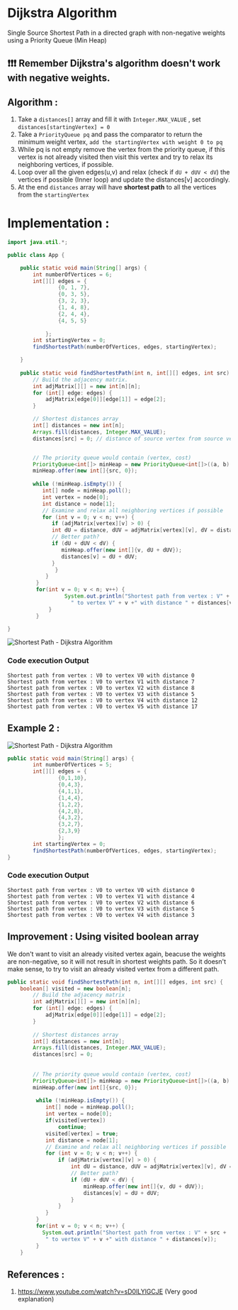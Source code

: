 # Dijkstra Algorithm

Single Source Shortest Path in a directed graph with non-negative weights using a Priority Queue (Min Heap)

## ❗❗❗ Remember Dijkstra's algorithm doesn't work with negative weights.

## Algorithm :
1. Take a `distances[]` array and fill it with `Integer.MAX_VALUE` , set `distances[startingVertex] = 0`
2. Take a `PriorityQueue pq` and pass the comparator to return the minimum weight vertex, `add the startingVertex with weight 0 to pq`
3. While pq is not empty remove the vertex from the priority queue, if this vertex is not already visited then visit this vertex and try to relax its neighboring vertices, if possible.
4. Loop over all the given edges(u,v) and relax (check if `dU + dUV < dV`) the vertices if possible (Inner loop) and update the distances[v] accordingly.
5. At the end `distances` array will have **shortest path** to all the vertices from the `startingVertex`


# Implementation :
```java
import java.util.*;

public class App {

	public static void main(String[] args) {
		int numberOfVertices = 6;
		int[][] edges = {
			    {0, 1, 7},
			    {0, 3, 5},
			    {3, 2, 3},
			    {1, 4, 8},
			    {2, 4, 4},
			    {4, 5, 5}
			    
			};
		int startingVertex = 0;
		findShortestPath(numberOfVertices, edges, startingVertex);

	}
	
	public static void findShortestPath(int n, int[][] edges, int src) {
		// Build the adjacency matrix.
		int adjMatrix[][] = new int[n][n];
		for (int[] edge: edges) {
		    adjMatrix[edge[0]][edge[1]] = edge[2];
		}

		// Shortest distances array
		int[] distances = new int[n];
		Arrays.fill(distances, Integer.MAX_VALUE);
		distances[src] = 0; // distance of source vertex from source vertex will be zero


		// The priority queue would contain (vertex, cost)
		PriorityQueue<int[]> minHeap = new PriorityQueue<int[]>((a, b) -> a[1] - b[1]);
		minHeap.offer(new int[]{src, 0});
        
		while (!minHeap.isEmpty()) { 
		   int[] node = minHeap.poll();
		   int vertex = node[0];
		   int distance = node[1];
		   // Examine and relax all neighboring vertices if possible 
		   for (int v = 0; v < n; v++) {
		      if (adjMatrix[vertex][v] > 0) {
			  int dU = distance, dUV = adjMatrix[vertex][v], dV = distances[v];
			  // Better path?
			  if (dU + dUV < dV) {
			     minHeap.offer(new int[]{v, dU + dUV});
			     distances[v] = dU + dUV;
			  }
		       }
		    }
		 }
		 for(int v = 0; v < n; v++) {
           	      System.out.println("Shortest path from vertex : V" + src + 
     				" to vertex V" + v +" with distance " + distances[v]); 
        	 }
         }

}

```

![Shortest Path - Dijkstra Algorithm](graph-1.jpg?raw=true "Shortest Path")

### Code execution Output
```
Shortest path from vertex : V0 to vertex V0 with distance 0
Shortest path from vertex : V0 to vertex V1 with distance 7
Shortest path from vertex : V0 to vertex V2 with distance 8
Shortest path from vertex : V0 to vertex V3 with distance 5
Shortest path from vertex : V0 to vertex V4 with distance 12
Shortest path from vertex : V0 to vertex V5 with distance 17
```

## Example 2 :

![Shortest Path - Dijkstra Algorithm](graph-2.jpg?raw=true "Shortest Path")

```java
public static void main(String[] args) {
		int numberOfVertices = 5;
		int[][] edges = {
				{0,1,10},
				{0,4,3},
				{4,1,1},
				{1,4,4},
				{1,2,2},
				{4,2,8},
				{4,3,2},
				{3,2,7},
				{2,3,9}
				};
		int startingVertex = 0;
		findShortestPath(numberOfVertices, edges, startingVertex);
}
```

### Code execution Output
```
Shortest path from vertex : V0 to vertex V0 with distance 0
Shortest path from vertex : V0 to vertex V1 with distance 4
Shortest path from vertex : V0 to vertex V2 with distance 6
Shortest path from vertex : V0 to vertex V3 with distance 5
Shortest path from vertex : V0 to vertex V4 with distance 3
```

## Improvement : Using visited boolean array
We don't want to visit an already visited vertex again, beacuse the weights are non-negative, so it will not result in shortest weights path.
So it doesn't make sense, to try to visit an already visited vertex from a different path.
```java
public static void findShortestPath(int n, int[][] edges, int src) {
	boolean[] visited = new boolean[n];
        // Build the adjacency matrix
        int adjMatrix[][] = new int[n][n];
        for (int[] edge: edges) {
            adjMatrix[edge[0]][edge[1]] = edge[2];
        }
        
        // Shortest distances array
        int[] distances = new int[n];
        Arrays.fill(distances, Integer.MAX_VALUE);
        distances[src] = 0;
        
        
        // The priority queue would contain (vertex, cost)
        PriorityQueue<int[]> minHeap = new PriorityQueue<int[]>((a, b) -> a[1] - b[1]);
        minHeap.offer(new int[]{src, 0});
        
         while (!minHeap.isEmpty()) { 
            int[] node = minHeap.poll();
            int vertex = node[0];
            if(visited[vertex])
            	continue;
            visited[vertex] = true;
            int distance = node[1];
            // Examine and relax all neighboring vertices if possible 
            for (int v = 0; v < n; v++) {
                if (adjMatrix[vertex][v] > 0) {
                    int dU = distance, dUV = adjMatrix[vertex][v], dV = distances[v];
                    // Better path?
                    if (dU + dUV < dV) {
                        minHeap.offer(new int[]{v, dU + dUV});
                        distances[v] = dU + dUV;
                    }
                }
            }
         }
         for(int v = 0; v < n; v++) {
           System.out.println("Shortest path from vertex : V" + src + 
     		" to vertex V" + v +" with distance " + distances[v]); 
         }
    }

```

## References :
1. https://www.youtube.com/watch?v=sD0lLYlGCJE (Very good explanation)


